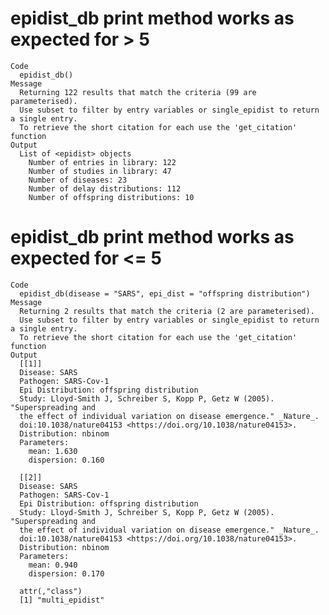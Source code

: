 # epidist_db print method works as expected for > 5 <epidist>

    Code
      epidist_db()
    Message
      Returning 122 results that match the criteria (99 are parameterised). 
      Use subset to filter by entry variables or single_epidist to return a single entry. 
      To retrieve the short citation for each use the 'get_citation' function
    Output
      List of <epidist> objects
        Number of entries in library: 122
        Number of studies in library: 47
        Number of diseases: 23
        Number of delay distributions: 112
        Number of offspring distributions: 10

# epidist_db print method works as expected for <= 5 <epidist>

    Code
      epidist_db(disease = "SARS", epi_dist = "offspring distribution")
    Message
      Returning 2 results that match the criteria (2 are parameterised). 
      Use subset to filter by entry variables or single_epidist to return a single entry. 
      To retrieve the short citation for each use the 'get_citation' function
    Output
      [[1]]
      Disease: SARS
      Pathogen: SARS-Cov-1
      Epi Distribution: offspring distribution
      Study: Lloyd-Smith J, Schreiber S, Kopp P, Getz W (2005). "Superspreading and
      the effect of individual variation on disease emergence." _Nature_.
      doi:10.1038/nature04153 <https://doi.org/10.1038/nature04153>.
      Distribution: nbinom
      Parameters:
        mean: 1.630
        dispersion: 0.160
      
      [[2]]
      Disease: SARS
      Pathogen: SARS-Cov-1
      Epi Distribution: offspring distribution
      Study: Lloyd-Smith J, Schreiber S, Kopp P, Getz W (2005). "Superspreading and
      the effect of individual variation on disease emergence." _Nature_.
      doi:10.1038/nature04153 <https://doi.org/10.1038/nature04153>.
      Distribution: nbinom
      Parameters:
        mean: 0.940
        dispersion: 0.170
      
      attr(,"class")
      [1] "multi_epidist"

